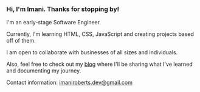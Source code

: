 ### Hi, I'm Imani. Thanks for stopping by!

I'm an early-stage Software Engineer.

Currently, I'm learning HTML, CSS, JavaScript and creating projects based off of them.

I am open to collaborate with businesses of all sizes and individuals.

Also, feel free to check out my [blog](https://imanidevelops.hashnode.dev/) where I'll be sharing what I've learned and documenting my journey.

Contact information: imaniroberts.dev@gmail.com

